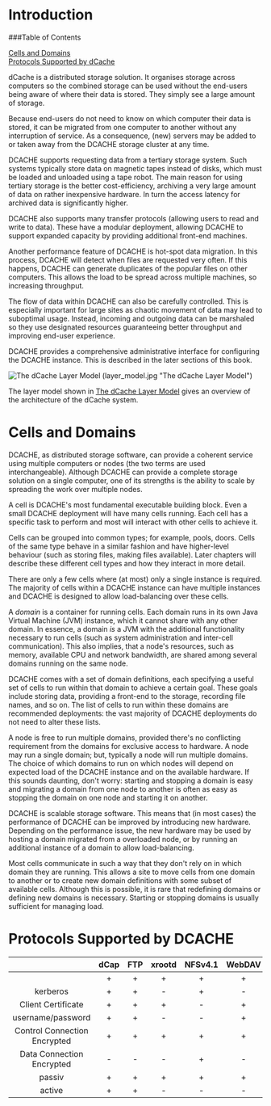 Introduction
============

###Table of Contents

[Cells and Domains](#cells-and-domains)  
[Protocols Supported by dCache](#protocols-supported-by-dcache)

dCache is a distributed storage solution. It organises storage across computers so the combined storage can be used without the end-users being aware of where their data is stored. They simply see a large amount of storage.

Because end-users do not need to know on which computer their data is stored, it can be migrated from one computer to another without any interruption of service. As a consequence, (new) servers may be added to or taken away from the DCACHE storage cluster at any time.

DCACHE supports requesting data from a tertiary storage system. Such systems typically store data on magnetic tapes instead of disks, which must be loaded and unloaded using a tape robot. The main reason for using tertiary storage is the better cost-efficiency, archiving a very large amount of data on rather inexpensive hardware. In turn the access latency for archived data is significantly higher.

DCACHE also supports many transfer protocols (allowing users to read and write to data). These have a modular deployment, allowing DCACHE to support expanded capacity by providing additional front-end machines.

Another performance feature of DCACHE is hot-spot data migration. In this process, DCACHE will detect when files are requested very often. If this happens, DCACHE can generate duplicates of the popular files on other computers. This allows the load to be spread across multiple machines, so increasing throughput.

The flow of data within DCACHE can also be carefully controlled. This is especially important for large sites as chaotic movement of data may lead to suboptimal usage. Instead, incoming and outgoing data can be marshaled so they use designated resources guaranteeing better throughput and improving end-user experience.

DCACHE provides a comprehensive administrative interface for configuring the DCACHE instance. This is described in the later sections of this book.

![The dCache Layer Model] (layer_model.jpg "The dCache Layer Model")

The layer model shown in [The dCache Layer Model] gives an overview of the architecture of the dCache system.


Cells and Domains
=================

DCACHE, as distributed storage software, can provide a coherent service using multiple computers or nodes (the two terms are used interchangeable). Although DCACHE can provide a complete storage solution on a single computer, one of its strengths is the ability to scale by spreading the work over multiple nodes.

A cell is DCACHE's most fundamental executable building block. Even a small DCACHE deployment will have many cells running. Each cell has a specific task to perform and most will interact with other cells to achieve it.

Cells can be grouped into common types; for example, pools, doors. Cells of the same type behave in a similar fashion and have higher-level behaviour (such as storing files, making files available). Later chapters will describe these different cell types and how they interact in more detail.

There are only a few cells where (at most) only a single instance is required. The majority of cells within a DCACHE instance can have multiple instances and DCACHE is designed to allow load-balancing over these cells.

A *domain* is a container for running cells. Each domain runs in its own Java Virtual Machine (JVM) instance, which it cannot share with any other domain. In essence, a domain *is* a JVM with the additional functionality necessary to run cells (such as system administration and inter-cell communication). This also implies, that a node's resources, such as memory, available CPU and network bandwidth, are shared among several domains running on the same node.

DCACHE comes with a set of domain definitions, each specifying a useful set of cells to run within that domain to achieve a certain goal. These goals include storing data, providing a front-end to the storage, recording file names, and so on. The list of cells to run within these domains are recommended deployments: the vast majority of DCACHE deployments do not need to alter these lists.

A node is free to run multiple domains, provided there's no conflicting requirement from the domains for exclusive access to hardware. A node may run a single domain; but, typically a node will run multiple domains. The choice of which domains to run on which nodes will depend on expected load of the DCACHE instance and on the available hardware. If this sounds daunting, don't worry: starting and stopping a domain is easy and migrating a domain from one node to another is often as easy as stopping the domain on one node and starting it on another.

DCACHE is scalable storage software. This means that (in most cases) the performance of DCACHE can be improved by introducing new hardware. Depending on the performance issue, the new hardware may be used by hosting a domain migrated from a overloaded node, or by running an additional instance of a domain to allow load-balancing.

Most cells communicate in such a way that they don't rely on in which domain they are running. This allows a site to move cells from one domain to another or to create new domain definitions with some subset of available cells. Although this is possible, it is rare that redefining domains or defining new domains is necessary. Starting or stopping domains is usually sufficient for managing load.



Protocols Supported by DCACHE
=============================

|                              |dCap  |FTP   |xrootd|NFSv4.1| WebDAV | SRM |
|:----------------------------:|:----:|:----:|:----:|:-----:|:------:|:---:|
|                              | +    | +    | +    | +     | +      | -   |
|    kerberos                  | +    | +    | -    | +     |  -     | -   |
| Client Certificate           | +    | +    | +    | -     | +      | +   |
| username/password            | +    | +    | -    | -     | +      | -   |
| Control Connection Encrypted | +    | +    | +    | +     | +      | +   |
| Data Connection Encrypted    | -    | -    | -    | +     | -      | -   |
| passiv                       | +    | +    | +    | +     | +      | +   |
| active                       | +    | +    | -    | -     | -      | -   |

  [The DCACHE Layer Model]: images/test2.svg
  [figure\_title]: #fig-intro-layer-model
